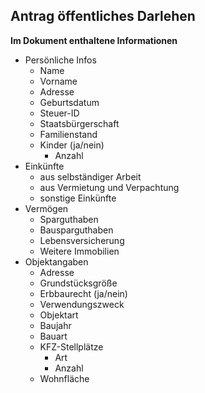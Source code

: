## Antrag öffentliches Darlehen 
 
**Im Dokument enthaltene Informationen**
- Persönliche Infos
    -  Name
    -  Vorname
    -  Adresse
    -  Geburtsdatum
    -  Steuer-ID
    -  Staatsbürgerschaft
    -  Familienstand
    -  Kinder (ja/nein)
        -  Anzahl
- Einkünfte
    -  aus selbständiger Arbeit
    -  aus Vermietung und Verpachtung
    -  sonstige Einkünfte
- Vermögen
    -  Sparguthaben
    -  Bausparguthaben
    -  Lebensversicherung
    -  Weitere Immobilien
-  Objektangaben
    -  Adresse
    -  Grundstücksgröße
    -  Erbbaurecht (ja/nein)
    -  Verwendungszweck
    -  Objektart
    -  Baujahr
    -  Bauart
    -  KFZ-Stellplätze
        -  Art
        -  Anzahl
    -  Wohnfläche
